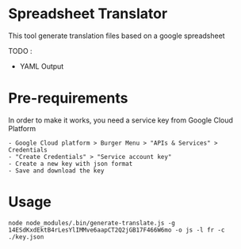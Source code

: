 # Spreadsheet Translator

This tool generate translation files based on a google spreadsheet


TODO : 
- YAML Output 

# Pre-requirements

In order to make it works, you need a service key from Google Cloud Platform

```
- Google Cloud platform > Burger Menu > "APIs & Services" > Credentials
- "Create Credentials" > "Service account key"
- Create a new key with json format
- Save and download the key
```

# Usage 

```
node node_modules/.bin/generate-translate.js -g 14ESdKxdEktB4rLesYlIMMve6aapCT2Q2jGB17F466W6mo -o js -l fr -c ./key.json
```

